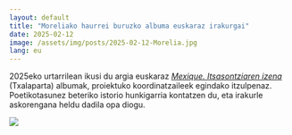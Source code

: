 ```yaml
---
layout: default
title: "Moreliako haurrei buruzko albuma euskaraz irakurgai"
date: 2025-02-12
image: /assets/img/posts/2025-02-12-Morelia.jpg
lang: eu
---
```


2025eko urtarrilean ikusi du argia euskaraz <i><a href="https://www.txalaparta.eus/eu/liburuak/mexique-itsasontziaren-izena" target="_blank">Mexique. Itsasontziaren izena</a></i> (Txalaparta) albumak, proiektuko koordinatzaileek egindako itzulpenaz. Poetikotasunez beteriko istorio hunkigarria kontatzen du, eta irakurle askorengana heldu dadila opa diogu. 

<a href="https://www.txalaparta.eus/eu/liburuak/mexique-itsasontziaren-izena" target="_blank"><img src="http://www.gatai.eus/assets/img/posts/2025-02-12-Morelia.jpg"></a>

